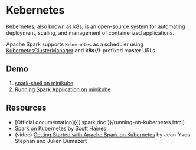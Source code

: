 # Kebernetes

[Kebernetes](https://kubernetes.io/), also known as k8s, is an open-source system for automating deployment, scaling, and management of containerized applications.

Apache Spark supports `Kebernetes` as a scheduler using [KubernetesClusterManager](KubernetesClusterManager.md) and **k8s://**-prefixed master URLs.

## Demo

1. [spark-shell on minikube](../demo/spark-shell-on-minikube.md)
1. [Running Spark Application on minikube](../demo/running-spark-application-on-minikube.md)

## Resources

* [Official documentation]({{ spark.doc }}/running-on-kubernetes.html)
* [Spark on Kubernetes](https://levelup.gitconnected.com/spark-on-kubernetes-3d822969f85b) by Scott Haines
* (video) [Getting Started with Apache Spark on Kubernetes](https://www.youtube.com/watch?v=xo7BIkFWQP4) by Jean-Yves Stephan and Julien Dumazert

